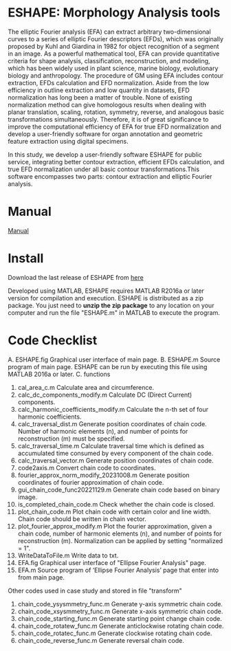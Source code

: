 # ESHAPE: Morphology Analysis tools
The elliptic Fourier analysis (EFA) can extract arbitrary two-dimensional curves to a series of elliptic Fourier descriptors (EFDs), which was originally proposed by Kuhl and Giardina in 1982 for object recognition of a segment in an image. As a powerful mathematical tool, EFA can provide quantitative criteria for shape analysis, classification, reconstruction, and modeling, which has been widely used in plant science, marine biology, evolutionary biology and anthropology. The procedure of GM using EFA includes contour extraction, EFDs calculation and EFD normalization. Aside from the low efficiency in outline extraction and low quantity in datasets, EFD normalization has long been a matter of trouble. None of existing normalization method can give homologous results when dealing with planar translation, scaling, rotation, symmetry, reverse, and analogous basic transformations simultaneously. Therefore, it is of great significance to improve the computational efficiency of EFA for true EFD normalization and develop a user-friendly software for organ annotation and geometric feature extraction using digital specimens.

In this study, we develop a user-friendly software ESHAPE for public service, integrating better contour extraction, efficient EFDs calculation, and true EFD normalization under all basic contour transformations.This software encompasses two parts: contour extraction and elliptic Fourier analysis. 

# Manual
[Manual](https://github.com/pdc789/ESHAPE/blob/main/Manual.pdf)

# Install
Download the last release of ESHAPE from [here](https://github.com/pdc789/ESHAPE)

Developed using MATLAB, ESHAPE requires MATLAB R2016a or later version for compilation and execution. ESHAPE is distributed as a zip package. You just need to **unzip the zip package** to any location on your computer and run the file "ESHAPE.m" in MATLAB to execute the program.

# Code Checklist
A.	ESHAPE.fig   Graphical user interface of main page.
B.	ESHAPE.m   Source program of main page. ESHAPE can be run by executing this file using MATLAB 2016a or later.
C.	functions
1)	cal_area_c.m   Calculate area and circumference.
2)	calc_dc_components_modify.m   Calculate DC (Direct Current) components.
3)	calc_harmonic_coefficients_modify.m   Calculate the n-th set of four harmonic coefficients.
4)	calc_traversal_dist.m   Generate position coordinates of chain code. Number of harmonic elements (n), and number of points for reconstruction (m) must be specified.
5)	calc_traversal_time.m   Calculate traversal time which is defined as accumulated time consumed by every component of the chain code.
6)	calc_traversal_vector.m   Generate position coordinates of chain code. 
7)	code2axis.m   Convert chain code to coordinates.
8)	fourier_approx_norm_modify_20231008.m   Generate position coordinates of fourier approximation of chain code.
9)	gui_chain_code_func20221129.m   Generate chain code based on binary image.
10)	is_completed_chain_code.m   Check whether the chain code is closed.
11)	plot_chain_code.m   Plot chain code with certain color and line width. Chain code should be written in chain vector.
12)	plot_fourier_approx_modify.m   Plot the fourier approximation, given a chain code, number of harmonic elements (n), and number of points for reconstruction (m). Normalization can be applied by setting "normalized = 1".
13)	WriteDataToFile.m   Write data to txt.
14)	EFA.fig   Graphical user interface of "Ellipse Fourier Analysis" page.
15)	EFA.m   Source program of ‘Ellipse Fourier Analysis’ page that enter into from main page.

Other codes used in case study and stored in file "transform"
1)	chain_code_ysysmmetry_func.m   Generate y-axis symmetric chain code.
2)	chain_code_xsysmmetry_func.m   Generate x-axis symmetric chain code.
3)	chain_code_starting_func.m   Generate starting point change chain code.
4)	chain_code_rotatew_func.m   Generate anticlockwise rotating chain code.
5)	chain_code_rotatec_func.m   Generate clockwise rotating chain code.
6)	chain_code_reverse_func.m   Generate reversal chain code.
